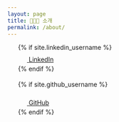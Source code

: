 ```yaml
---
layout: page
title: 👩🏻‍💻 소개
permalink: /about/
---
```


<style>
.social-media-list {
  display: flex;
  flex-direction: column;
  justify-content: center;
  gap: 4px;
  list-style: none;
}

.social-media-list .svg-icon {
  width: 20px;
  height: 20px;
}

</style>

<ul class="social-media-list">
  {% if site.linkedin_username %}
  <li>
    <a href="https://www.linkedin.com/in/{{ site.linkedin_username| cgi_escape | escape }}">
      <svg class="svg-icon"><use xlink:href="{{ '/assets/minima-social-icons.svg#linkedin' | relative_url }}"></use></svg>
      <span class="username">LinkedIn</span>
    </a>
  </li>
  {% endif %}

  {% if site.github_username %}
  <li>
    <a href="https://github.com/{{ site.github_username| cgi_escape | escape }}">
      <svg class="svg-icon"><use xlink:href="{{ '/assets/minima-social-icons.svg#github' | relative_url }}"></use></svg>
      <span class="username">GitHub</span>
    </a>
  </li>
  {% endif %}
</ul>
